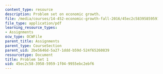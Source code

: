 ```yaml
---
content_type: resource
description: Problem set on economic growth.
file: /media/courses/14-452-economic-growth-fall-2016/45ec2c58395859591f049955ebc2ebf6_MIT14_452F16_pset1.pdf
file_type: application/pdf
learning_resource_types:
- Assignments
ocw_type: OCWFile
parent_title: Assignments
parent_type: CourseSection
parent_uid: 2be5646d-5a27-1ddd-b59d-524f65260839
resourcetype: Document
title: Problem Set 1
uid: 45ec2c58-3958-5959-1f04-9955ebc2ebf6
---
```

